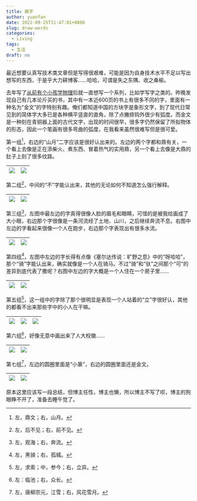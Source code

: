 ```yaml
---
title: 画字
author: yuanfan
date: 2022-09-25T11:47:01+0800
slug: draw-words
categories:
  - Living
tags:
  - 生活
draft: no
---
```


<!--more-->

最近想要认真写技术类文章但是写得很艰难，可能是因为自身技术水平不足以写出想写的东西，于是乎大力耕博客……哈哈，可谓是失之东隅、收之桑榆。

去年写了[从前有个小孩学物理](https://yuanfan.rbind.io/posts/when-children-meet-physics/)后就一直想写一个系列，比如学写字之类的。昨晚发现自己有几本论斤买的书，其中有一本近600页的书上有很多不同的字，里面有一种名为“金文”的字特别有趣。俺们都知道中国的方块字是象形文字，到了现代日常见到的简体字大多已是各种横平竖直的直角，除了点撇捺钩外很少有弧度。而金文是一种刻在青铜器上面的古代文字，出现的时间很早，很多字仍然保留了所拟物体的形态，因此一个笔画有很多弯曲的弧度，在我看来虽然很难写但是很可爱。

第一组[^1]，右边的“山月”二字应该是很好认出来的。左边的两个字都和鼎有关，一个看上去像是正在添柴火、煮东西、冒着热气的实用鼎，另一个看上去像是大鼎的肚子上刻了很多纹路。

|![](https://yuanfan.rbind.io/images/2022/2022-09-25-1.jpg)|![](https://yuanfan.rbind.io/images/2022/2022-09-25-2.jpg)|
|:-:|:-:|

第二组[^2]，中间的“不”字能认出来，其他的无论如何不知道怎么强行解释。

|![](https://yuanfan.rbind.io/images/2022/2022-09-25-4.jpg)|![](https://yuanfan.rbind.io/images/2022/2022-09-25-5.jpg)|
|:-:|:-:|

第三组[^3]，左图中最左边的字真得很像人脸的眉毛和眼睛，可惜的是被我给画成了大小眼，右边那个字很像是一条河流经了土地、山川，之后继续奔流不息。右图中左边的字看起来很像一个人在跑步，右边那个字表现出有很多水流。

|![](https://yuanfan.rbind.io/images/2022/2022-09-25-6.jpg)|![](https://yuanfan.rbind.io/images/2022/2022-09-25-8.jpg)|
|:-:|:-:|

第四组[^4]，左图中左边的字长得有点像《塞尔达传说：旷野之息》中的“呀哈哈”，那个“骑”字能认出来，确实就像是一个人在骑马。不过“骑”和“驮”之间那个“可”的差异到底代表了撒呢？右图中左边的字大概是一个人住在一个房子里……

|![](https://yuanfan.rbind.io/images/2022/2022-09-25-7.jpg)|![](https://yuanfan.rbind.io/images/2022/2022-09-25-14.jpg)|
|:-:|:-:|

第五组[^5]，这一组中的字除了那个很明显是表现一个人站着的“立”字很好认，其他的都看不出来那些字中的小人在干嘛。

|![](https://yuanfan.rbind.io/images/2022/2022-09-25-9.jpg)|![](https://yuanfan.rbind.io/images/2022/2022-09-25-12.jpg)|![](https://yuanfan.rbind.io/images/2022/2022-09-25-13.jpg)|
|:-:|:-:|:-:|

第六组[^6]，好像无意中画出来了人大校徽……

|![](https://yuanfan.rbind.io/images/2022/2022-09-25-10.jpg)|![](https://yuanfan.rbind.io/images/2022/2022-09-25-11.jpg)|
|:-:|:-:|

第七组[^7]，左边的圆圈里面是“小篆”，右边的圆圈里面还是金文。

|![](https://yuanfan.rbind.io/images/2022/2022-09-25-3.jpg)|![](https://yuanfan.rbind.io/images/2022/2022-09-25-15.jpg)|
|:-:|:-:|

原本这里应该写一段总结，但博主任性，博主也懒，所以博主不写了呗，博主的狗眼睁不开了，准备去睡午觉了。

[^1]:左，鼎文；右，山月。

[^2]:左，后不见；右，前不见。

[^3]:左，观海；右，奔流。

[^4]:左，黑骑；右，孤城。

[^5]:左，求索；中，参今；右，立异。

[^6]:左：临池；右，众长。

[^7]:左，唐柳宗元，江雪；右，风花雪月。